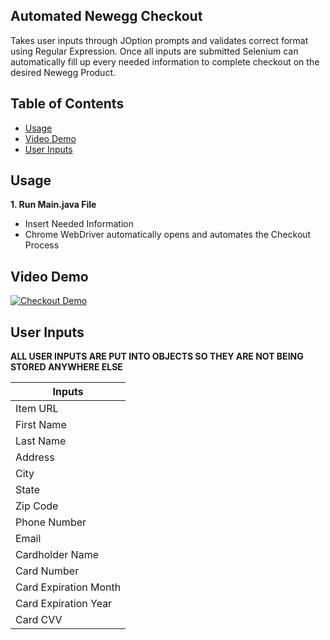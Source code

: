 ﻿## Automated Newegg Checkout

Takes user inputs through JOption prompts and validates correct format using Regular Expression. Once all inputs are submitted Selenium can automatically fill up every needed information to complete checkout on the desired Newegg Product.

## Table of Contents

- [Usage](#usage)
- [Video Demo](#video-demo)
- [User Inputs](#user-inputs)

## Usage

**1. Run Main.java File**
- Insert Needed Information
- Chrome WebDriver automatically opens and automates the Checkout Process

## Video Demo

[![Checkout Demo](https://img.youtube.com/vi/2U9BnRntcYs/maxresdefault.jpg)](https://youtu.be/2U9BnRntcYs)

## User Inputs
**ALL USER INPUTS ARE PUT INTO OBJECTS SO THEY ARE NOT BEING STORED ANYWHERE ELSE**

| Inputs    |
|---------|
| Item URL |
| First Name |
| Last Name  |
| Address | 
| City | 
| State |
| Zip Code |
| Phone Number |
| Email |
| Cardholder Name |
| Card Number |
| Card Expiration Month |
| Card Expiration Year |
| Card CVV |